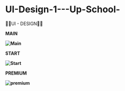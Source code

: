 # UI-Design-1---Up-School-

🤍🌸UI - DESIGN🌸🤍

<b> MAIN

![Main](https://user-images.githubusercontent.com/72807779/163282697-28b9ab62-1c80-4929-b220-92ee608a1aca.PNG)

<b> START
  
![Start](https://user-images.githubusercontent.com/72807779/163282752-c4781b20-b5c7-4e8b-93f7-2d4eb949556a.PNG)

<b> PREMIUM
  
![premium](https://user-images.githubusercontent.com/72807779/163282799-47280151-f6ac-460b-9d0a-62bc79f7e1d8.png)

